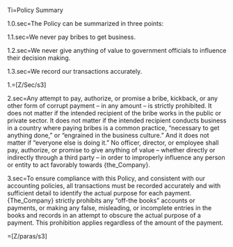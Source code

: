 Ti=Policy Summary

1.0.sec=The Policy can be summarized in three points:

1.1.sec=We never pay bribes to get business.

1.2.sec=We never give anything of value to government officials to influence their decision making.

1.3.sec=We record our transactions accurately.

1.=[Z/Sec/s3]

2.sec=Any attempt to pay, authorize, or promise a bribe, kickback, or any other form of corrupt payment – in any amount – is strictly prohibited.  It does not matter if the intended recipient of the bribe works in the public or private sector.  It does not matter if the intended recipient conducts business in a country where paying bribes is a common practice, “necessary to get anything done,” or “engrained in the business culture.”  And it does not matter if “everyone else is doing it.”  No officer, director, or employee shall pay, authorize, or promise to give anything of value – whether directly or indirectly through a third party – in order to improperly influence any person or entity to act favorably towards {the_Company}.

3.sec=To ensure compliance with this Policy, and consistent with our accounting policies, all transactions must be recorded accurately and with sufficient detail to identify the actual purpose for each payment.  {The_Company} strictly prohibits any “off-the books” accounts or payments, or making any false, misleading, or incomplete entries in the books and records in an attempt to obscure the actual purpose of a payment.  This prohibition applies regardless of the amount of the payment.

=[Z/paras/s3]
